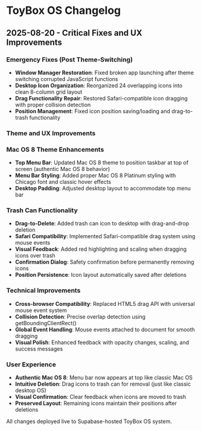 # ToyBox OS Changelog

## 2025-08-20 - Critical Fixes and UX Improvements

### Emergency Fixes (Post Theme-Switching)
- **Window Manager Restoration**: Fixed broken app launching after theme switching corrupted JavaScript functions
- **Desktop Icon Organization**: Reorganized 24 overlapping icons into clean 8-column grid layout
- **Drag Functionality Repair**: Restored Safari-compatible icon dragging with proper collision detection
- **Position Management**: Fixed icon position saving/loading and drag-to-trash functionality

### Theme and UX Improvements

### Mac OS 8 Theme Enhancements
- **Top Menu Bar**: Updated Mac OS 8 theme to position taskbar at top of screen (authentic Mac OS 8 behavior)
- **Menu Bar Styling**: Added proper Mac OS 8 Platinum styling with Chicago font and classic hover effects
- **Desktop Padding**: Adjusted desktop layout to accommodate top menu bar

### Trash Can Functionality
- **Drag-to-Delete**: Added trash can icon to desktop with drag-and-drop deletion
- **Safari Compatibility**: Implemented Safari-compatible drag system using mouse events
- **Visual Feedback**: Added red highlighting and scaling when dragging icons over trash
- **Confirmation Dialog**: Safety confirmation before permanently removing icons
- **Position Persistence**: Icon layout automatically saved after deletions

### Technical Improvements
- **Cross-browser Compatibility**: Replaced HTML5 drag API with universal mouse event system
- **Collision Detection**: Precise overlap detection using getBoundingClientRect()
- **Global Event Handling**: Mouse events attached to document for smooth dragging
- **Visual Polish**: Enhanced feedback with opacity changes, scaling, and success messages

### User Experience
- **Authentic Mac OS 8**: Menu bar now appears at top like classic Mac OS
- **Intuitive Deletion**: Drag icons to trash can for removal (just like classic desktop OS)
- **Visual Confirmation**: Clear feedback when icons are moved to trash
- **Preserved Layout**: Remaining icons maintain their positions after deletions

All changes deployed live to Supabase-hosted ToyBox OS system.